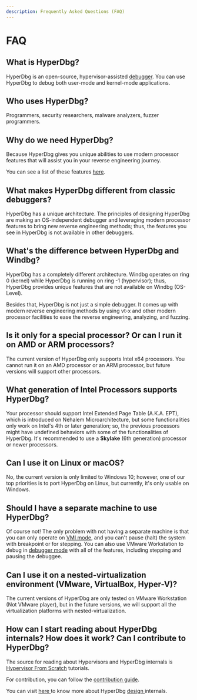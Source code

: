 ```yaml
---
description: Frequently Asked Questions (FAQ)
---
```


# FAQ

## What is HyperDbg?

HyperDbg is an open-source, hypervisor-assisted [debugger](https://en.wikipedia.org/wiki/Debugger). You can use HyperDbg to debug both user-mode and kernel-mode applications.

## Who uses HyperDbg?

Programmers, security researchers, malware analyzers, fuzzer programmers.

## Why do we need HyperDbg?

Because HyperDbg gives you unique abilities to use modern processor features that will assist you in your reverse engineering journey.

You can see a list of these features [here](https://github.com/HyperDbg/HyperDbg#unique-features).

## What makes HyperDbg different from classic debuggers?

HyperDbg has a unique architecture. The principles of designing HyperDbg are making an OS-independent debugger and leveraging modern processor features to bring new reverse engineering methods; thus, the features you see in HyperDbg is not available in other debuggers.

## What's the difference between HyperDbg and Windbg?

HyperDbg has a completely different architecture. Windbg operates on ring 0 \(kernel\) while HyperDbg is running on ring -1 \(hypervisor\); thus, HyperDbg provides unique features that are not available on Windbg \(OS-Level\). 

Besides that, HyperDbg is not just a simple debugger. It comes up with modern reverse engineering methods by using vt-x and other modern processor facilities to ease the reverse engineering, analyzing, and fuzzing.

## Is it only for a special processor? Or can I run it on AMD or ARM processors?

The current version of HyperDbg only supports Intel x64 processors. You cannot run it on an AMD processor or an ARM processor, but future versions will support other processors.

## What generation of Intel Processors supports HyperDbg?

Your processor should support Intel Extended Page Table \(A.K.A. EPT\), which is introduced on Nehalem Microarchitecture, but some functionalities only work on Intel's 4th or later generation; so, the previous processors might have undefined behaviors with some of the functionalities of HyperDbg.  It's recommended to use a **Skylake** \(6th generation\) processor or newer processors.

## Can I use it on Linux or macOS?

No, the current version is only limited to Windows 10; however, one of our top priorities is to port HyperDbg on Linux, but currently, it's only usable on Windows.

## Should I have a separate machine to use HyperDbg?

Of course not! The only problem with not having a separate machine is that you can only operate on [VMI mode](https://docs.hyperdbg.com/using-hyperdbg/prerequisites/operation-modes#vmi-mode), and you can't pause \(halt\) the system with breakpoint or for stepping. You can also use VMware Workstation to debug in [debugger mode](https://docs.hyperdbg.com/using-hyperdbg/prerequisites/operation-modes#debugger-mode) with all of the features, including stepping and pausing the debuggee.

## Can I use it on a nested-virtualization environment \(VMware, VirtualBox, Hyper-V\)?

The current versions of HyperDbg are only tested on VMware Workstation \(Not VMware player\), but in the future versions, we will support all the virtualization platforms with nested-virtualization. 

## How can I start reading about HyperDbg internals? How does it work? Can I contribute to HyperDbg?

The source for reading about Hypervisors and HyperDbg internals is [Hypervisor From Scratch](https://rayanfam.com/tutorials/) tutorials.

For contribution, you can follow the [contribution guide](https://github.com/HyperDbg/HyperDbg/blob/master/CONTRIBUTING.md).

You can visit [here ](https://docs.hyperdbg.com/design)to know more about HyperDbg [design ](https://docs.hyperdbg.com/design)internals.

